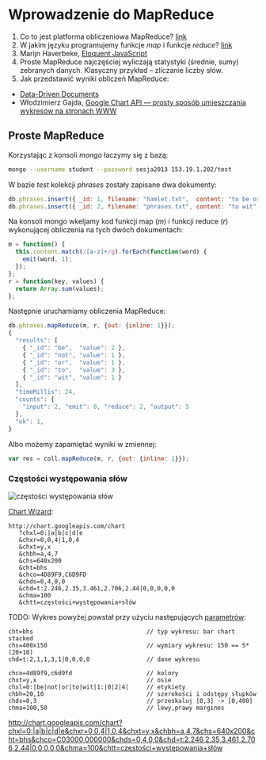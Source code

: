 # Wprowadzenie do MapReduce

1. Co to jest platforma obliczeniowa MapReduce?
   [link](http://wbzyl.inf.ug.edu.pl/nosql/mongodb-mapreduce)
2. W jakim języku programujemy funkcje *map* i funkcje *reduce*?
   [link](https://github.com/languages)
3. Marijn Haverbeke,
   [Eloquent JavaScript](http://www.bt4.pl/kursy/javascript/wszystko-jasne/)
4. Proste MapReduce najczęściej wyliczają statystyki (średnie, sumy)
   zebranych danych. Klasyczny przykład – zliczanie liczby słów.
5. Jak przedstawić wyniki obliczeń MapReduce:
  - [Data-Driven Documents](http://d3js.org/)
  - Włodzimierz Gajda,
    [Google Chart API — prosty sposób umieszczania wykresów na stronach WWW](http://gajdaw.pl/varia/google-chart-api/print.html)


## Proste MapReduce

Korzystając z konsoli *mongo* łaczymy się z bazą:

```sh
mongo --username student --password sesja2013 153.19.1.202/test
```

W bazie *test* kolekcji *phrases* zostały zapisane dwa dokumenty:

```javascript
db.phrases.insert({ _id: 1, filename: "hamlet.txt",  content: "to be or not to be" });
db.phrases.insert({ _id: 2, filename: "phrases.txt", content: "to wit" });
```

Na konsoli mongo wkeljamy kod funkcji map (*m*) i funkcji reduce (*r*)
wykonującej obliczenia na tych dwóch dokumentach:

```js
m = function() {
  this.content.match(/[a-z]+/g).forEach(function(word) {
    emit(word, 1);
  });
};
r = function(key, values) {
  return Array.sum(values);
};
```

Następnie uruchamiamy obliczenia MapReduce:

```js
db.phrases.mapReduce(m, r, {out: {inline: 1}});
{
  "results": [
    { "_id": "be",  "value": 2 },
    { "_id": "not", "value": 1 },
    { "_id": "or",  "value": 1 },
    { "_id": "to",  "value": 3 },
    { "_id": "wit", "value": 1 }
  ],
  "timeMillis": 24,
  "counts": {
    "input": 2, "emit": 8, "reduce": 2, "output": 5
  },
  "ok": 1,
}
```

Albo możemy zapamiętać wyniki w zmiennej:

```js
var res = coll.mapReduce(m, r, {out: {inline: 1}});
```

### Częstości występowania słów

![częstości występowania słów](http://chart.googleapis.com/chart?chxl=0:|a|b|c|d|e&chxr=0,0,4|1,0,4&chxt=y,x&chbh=a,4&chs=640x200&cht=bhs&chco=C03000,000000&chds=0,4,0,0&chd=t:2.246,2.35,3.461,2.706,2.44|0,0,0,0,0&chma=100&chtt=częstości+występowania+słów)

[Chart Wizard](https://developers.google.com/chart/image/docs/chart_wizard):

```
http://chart.googleapis.com/chart
   ?chxl=0:|a|b|c|d|e
   &chxr=0,0,4|1,0,4
   &chxt=y,x
   &chbh=a,4,7
   &chs=640x200
   &cht=bhs
   &chco=4D89F9,C6D9FD
   &chds=0,4,0,0
   &chd=t:2.246,2.35,3.461,2.706,2.44|0,0,0,0,0
   &chma=100
   &chtt=częstości+występowania+słów
```

TODO: Wykres powyżej powstał przy użyciu następujących
[parametrów](https://developers.google.com/chart/image/docs/gallery/bar_charts?hl=pl):

```
cht=bhs                                // typ wykresu: bar chart stacked
chs=400x150                            // wymiary wykresu: 150 == 5*(20+10)
chd=t:2,1,1,3,1|0,0,0,0                // dane wykresu

chco=4d89f9,c6d9fd                     // kolory
chxt=y,x                               // osie
chxl=0:|be|not|or|to|wit|1:|0|2|4|     // etykiety
chbh=20,10                             // szerokości i odstępy słupków
chds=0,3                               // przeskaluj [0,3] -> [0,400]
chma=100,50                            // lewy,prawy margines
```

http://chart.googleapis.com/chart?chxl=0:|a|b|c|d|e&chxr=0,0,4|1,0,4&chxt=y,x&chbh=a,4,7&chs=640x200&cht=bhs&chco=C03000,000000&chds=0,4,0,0&chd=t:2.246,2.35,3.461,2.706,2.44|0,0,0,0,0&chma=100&chtt=częstości+występowania+słów
